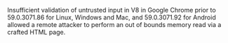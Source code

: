 Insufficient validation of untrusted input in V8 in Google Chrome prior to 59.0.3071.86 for Linux, Windows and Mac, and 59.0.3071.92 for Android allowed a remote attacker to perform an out of bounds memory read via a crafted HTML page.
